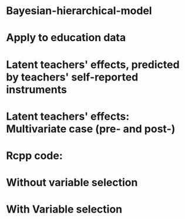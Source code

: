 # Bayesian-hierarchical-model

# Apply to education data

# Latent teachers' effects, predicted by teachers' self-reported instruments

# Latent teachers' effects:  Multivariate case (pre- and post-) 

# Rcpp code:

# Without variable selection
# With Variable selection


